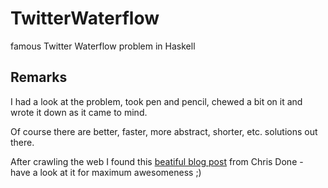 TwitterWaterflow
================

famous Twitter Waterflow problem in Haskell

## Remarks

I had a look at the problem, took pen and pencil, chewed a bit on it and wrote it down as it came to mind.

Of course there are better, faster, more abstract, shorter, etc. solutions out there.

After crawling the web I found this [beatiful blog post](http://chrisdone.com/posts/twitter-problem-loeb) from Chris Done - have a look at it for maximum awesomeness ;)